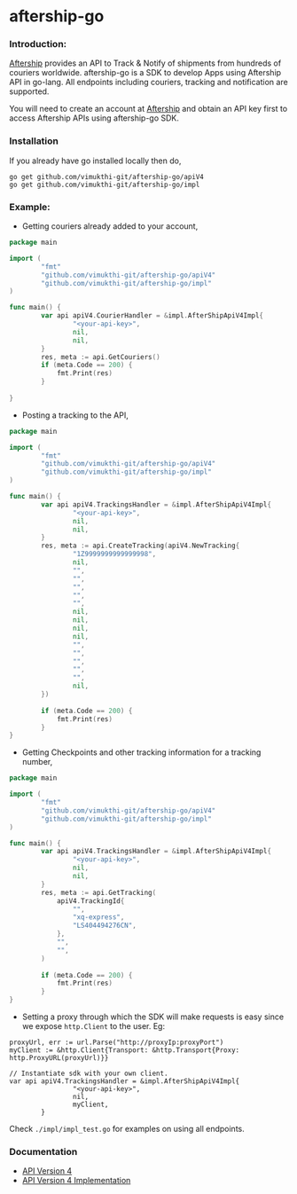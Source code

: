 aftership-go 
============

### Introduction:

[Aftership](https://aftership.com) provides an API to Track & Notify of shipments from hundreds of couriers worldwide. aftership-go is a SDK to develop Apps using Aftership API in go-lang. All endpoints including couriers, tracking and notification are supported.

You will need to create an account at [Aftership](https://aftership.com) and obtain an API key first to access Aftership APIs using aftership-go SDK.

### Installation
If you already have go installed locally then do,
````
go get github.com/vimukthi-git/aftership-go/apiV4
go get github.com/vimukthi-git/aftership-go/impl
````
### Example:

- Getting couriers already added to your account,

```go
package main

import (
        "fmt"
        "github.com/vimukthi-git/aftership-go/apiV4"
        "github.com/vimukthi-git/aftership-go/impl"
)

func main() {
        var api apiV4.CourierHandler = &impl.AfterShipApiV4Impl{
                "<your-api-key>",
                nil,
                nil,
        }
        res, meta := api.GetCouriers()
        if (meta.Code == 200) {
            fmt.Print(res)
        }
        
}

```

- Posting a tracking to the API,

````go
package main

import (
        "fmt"
        "github.com/vimukthi-git/aftership-go/apiV4"
        "github.com/vimukthi-git/aftership-go/impl"
)

func main() {
        var api apiV4.TrackingsHandler = &impl.AfterShipApiV4Impl{
                "<your-api-key>",
                nil,
                nil,
        }
        res, meta := api.CreateTracking(apiV4.NewTracking{
                "1Z9999999999999998",
                nil,
                "",
                "",
                "",
                "",
                "",
                nil,
                nil,
                nil,
                nil,
                "",
                "",
                "",
                "",
                "",
                nil,
        })
        
        if (meta.Code == 200) {
            fmt.Print(res)
        }
}

````

- Getting Checkpoints and other tracking information for a tracking number,

````go
package main

import (
        "fmt"
        "github.com/vimukthi-git/aftership-go/apiV4"
        "github.com/vimukthi-git/aftership-go/impl"
)

func main() {
        var api apiV4.TrackingsHandler = &impl.AfterShipApiV4Impl{
                "<your-api-key>",
                nil,
                nil,
        }
        res, meta := api.GetTracking(
            apiV4.TrackingId{
                "",
                "xq-express",
                "LS404494276CN",
            }, 
            "",
            "",
        )
        
        if (meta.Code == 200) {
            fmt.Print(res)
        }
}

````

- Setting a proxy through which the SDK will make requests is easy since we expose `http.Client` to the user. Eg: 

````
proxyUrl, err := url.Parse("http://proxyIp:proxyPort")
myClient := &http.Client{Transport: &http.Transport{Proxy: http.ProxyURL(proxyUrl)}}

// Instantiate sdk with your own client.
var api apiV4.TrackingsHandler = &impl.AfterShipApiV4Impl{
                "<your-api-key>",
                nil,
                myClient,
        }
````

Check `./impl/impl_test.go` for examples on using all endpoints.

### Documentation

- [API Version 4](https://godoc.org/github.com/vimukthi-git/Aftership-SDK-GoLang/apiV4)
- [API Version 4 Implementation](https://godoc.org/github.com/vimukthi-git/Aftership-SDK-GoLang/impl)
